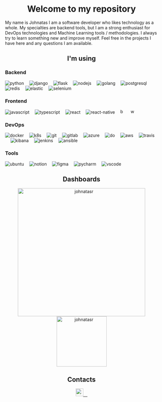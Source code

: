 <h1 align="center">Welcome to my repository</h1>


<p>My name is Johnatas I am a software developer who likes technology as a whole. My specialties are backend tools, but I am a strong enthusiast for DevOps technologies and Machine Learning tools / methodologies. I always try to learn something new and improve myself. Feel free in the projects I have here and any questions I am available.</p>


<div align="left">
<!-- ********************************* Tenho experiência ******************************************** -->
 <h2 align="center">I'm using</h2>
  <div>
    <h3>Backend</h3>
        <img src="https://img.icons8.com/color/30/000000/python.png" title="python"/>&ensp;&ensp;
        <img src="https://img.icons8.com/color/30/000000/django.png" title="django"/>&ensp;&ensp;
        <img src="https://img.icons8.com/fluent/30/000000/flask.png" title="flask"/>&ensp;&ensp;
        <img src="https://img.icons8.com/color/30/000000/nodejs.png" title="nodejs"/>&ensp;&ensp;
        <img src="https://img.icons8.com/color/30/000000/golang.png" title="golang"/>&ensp;&ensp;
        <img src="https://img.icons8.com/color/30/000000/postgreesql.png" title="postgresql">&ensp;&ensp;
        <img src="https://img.icons8.com/color/30/000000/redis.png" title="redis">&ensp;&ensp;
        <img src="https://img.icons8.com/color/30/000000/elasticsearch.png" title="elastic">&ensp;&ensp;
        <img src="https://img.icons8.com/fluent/30/000000/selenium-test-automation.png" title="selenium">&ensp;&ensp;
  </div>
  
  <div>
    <h3>Frontend</h3>
        <img src="https://img.icons8.com/color/30/000000/javascript.png" title="javascript"/>&ensp;&ensp;
        <img src="https://img.icons8.com/color/30/000000/typescript.png" title="typescript"/>&ensp;&ensp;
        <img src="https://img.icons8.com/plasticine/30/000000/react.png" title="react"/>&ensp;&ensp;
        <img src="https://img.icons8.com/nolan/30/react-native.png" title="react-native"/>&ensp;&ensp;
        <img src="https://img.icons8.com/dusk/30/000000/babel.png"  width="16px" title="babel"/>&ensp;&ensp;
        <img src="https://img.icons8.com/dusk/30/000000/webpack.png" width="16px" title="webpack"/>&ensp;&ensp;
  </div>
  
  <div>
    <h3>DevOps</h3>
        <img src="https://img.icons8.com/dusk/30/000000/docker.png" title="docker"/>&ensp;&ensp;
        <img src="https://img.icons8.com/color/30/000000/kubernetes.png" title="k8s"/>&ensp;&ensp;
        <img src="https://img.icons8.com/color/30/000000/git.png" title="git"/>&ensp;&ensp;
        <img src="https://img.icons8.com/color/30/000000/gitlab.png" title="gitlab"/>&ensp;&ensp;
        <img src="https://img.icons8.com/color/30/000000/azure-1.png" title="azure"/>&ensp;&ensp;
        <img src="https://img.icons8.com/windows/30/000000/digital-ocean.png" title="do"/>&ensp;&ensp;
        <img src="https://img.icons8.com/color/30/000000/amazon-web-services.png" title="aws"/>&ensp;&ensp;
        <img src="https://img.icons8.com/color/30/000000/travis-ci.png" title="travis"/>&ensp;&ensp;
        <img src="https://img.icons8.com/color/30/000000/kibana.png" title="kibana"/>&ensp;&ensp;
        <img src="https://img.icons8.com/color/30/000000/jenkins.png" title="jenkins"/>&ensp;&ensp;
        <img src="https://img.icons8.com/color/30/000000/ansible.png" title="ansible"/>&ensp;&ensp;
  </div>
  
   <h3>Tools</h3>
        <img src="https://img.icons8.com/color/30/000000/ubuntu.png" title="ubuntu"/>&ensp;&ensp;
        <img src="https://img.icons8.com/color/30/000000/notion.png" title="notion"/>&ensp;&ensp;
        <img src="https://cdn.worldvectorlogo.com/logos/figma-1.svg" title="figma">&ensp;&ensp;
        <img src="https://img.icons8.com/color/30/000000/pycharm.png"  title="pycharm">&ensp;&ensp;
        <img src="https://img.icons8.com/fluent/30/000000/visual-studio-code-2019.png" title="vscode">&ensp;&ensp;
  </div>
  

  
</div>


<div align="center">

  <h2 align="center">Dashboards</h2>

  <img src="https://github-readme-stats.vercel.app/api?username=johnatasr&count_private=true&show_icons=true&text_color=4654A3&title_color=F95B3D&bg_color=181925&icon_color=F95B3D" alt="johnatasr" width="420" align="center"/> 
  <img src="https://github-readme-stats.vercel.app/api/top-langs/?username=johnatasr&&langs_count=8&layout=compact&text_color=4654A3&title_color=F95B3D&bg_color=181925&icon_color=F95B3D" alt="johnatasr" height="165" align="center"/>


</div>
 
<div align="center">
  <h2>Contacts</h2>
  <a href="https://www.linkedin.com/in/johnatas-rabelo-690579117/" target="blank"><img src="https://image.flaticon.com/icons/png/512/174/174857.png" width="25px">&ensp;&ensp;</a>
</div>

